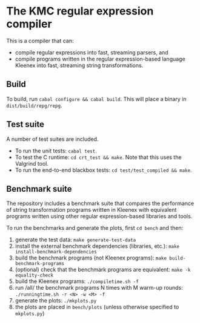 # The KMC regular expression compiler #

This is a compiler that can:

* compile regular expressions into fast, streaming parsers, and
* compile programs written in the regular expression-based language Kleenex into fast, streaming string transformations.

## Build ##

To build, run `cabal configure && cabal build`. This will place a binary in `dist/build/repg/repg`.

## Test suite ##

A number of test suites are included.

* To run the unit tests: `cabal test`.
* To test the C runtime: `cd crt_test && make`. Note that this uses the Valgrind tool.
* To run the end-to-end blackbox tests: `cd test/test_compiled && make`.

## Benchmark suite ##

The repository includes a benchmark suite that compares the performance of string transformation programs written in Kleenex with equivalent programs written using other regular expression-based libraries and tools.

To run the benchmarks and generate the plots, first `cd bench` and then:

1. generate the test data: `make generate-test-data`
1. install the external benchmark dependencies (libraries, etc.): `make install-benchmark-dependencies`
1. build the benchmark programs (not Kleenex programs): `make build-benchmark-programs`
1. (optional) check that the benchmark programs are equivalent: `make -k equality-check`
1. build the Kleenex programs: `./compiletime.sh -f`
1. run /all/ the benchmark programs N times with M warm-up rounds: `./runningtime.sh -r <N> -w <M> -f`
1. generate the plots: `./mkplots.py`
1. the plots are placed in `bench/plots` (unless otherwise specified to `mkplots.py`)